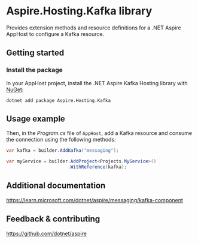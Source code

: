 # Aspire.Hosting.Kafka library

Provides extension methods and resource definitions for a .NET Aspire AppHost to configure a Kafka resource.

## Getting started

### Install the package

In your AppHost project, install the .NET Aspire Kafka Hosting library with [NuGet](https://www.nuget.org):

```dotnetcli
dotnet add package Aspire.Hosting.Kafka
```

## Usage example

Then, in the _Program.cs_ file of `AppHost`, add a Kafka resource and consume the connection using the following methods:

```csharp
var kafka = builder.AddKafka("messaging");

var myService = builder.AddProject<Projects.MyService>()
                       .WithReference(kafka);
```

## Additional documentation
https://learn.microsoft.com/dotnet/aspire/messaging/kafka-component

## Feedback & contributing

https://github.com/dotnet/aspire
